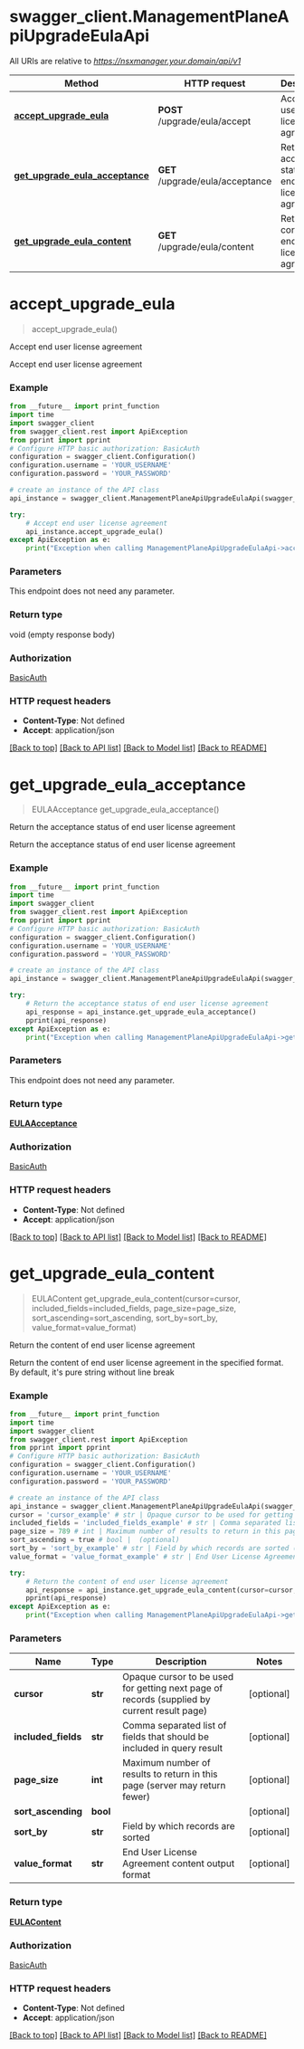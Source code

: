 # swagger_client.ManagementPlaneApiUpgradeEulaApi

All URIs are relative to *https://nsxmanager.your.domain/api/v1*

Method | HTTP request | Description
------------- | ------------- | -------------
[**accept_upgrade_eula**](ManagementPlaneApiUpgradeEulaApi.md#accept_upgrade_eula) | **POST** /upgrade/eula/accept | Accept end user license agreement 
[**get_upgrade_eula_acceptance**](ManagementPlaneApiUpgradeEulaApi.md#get_upgrade_eula_acceptance) | **GET** /upgrade/eula/acceptance | Return the acceptance status of end user license agreement 
[**get_upgrade_eula_content**](ManagementPlaneApiUpgradeEulaApi.md#get_upgrade_eula_content) | **GET** /upgrade/eula/content | Return the content of end user license agreement 

# **accept_upgrade_eula**
> accept_upgrade_eula()

Accept end user license agreement 

Accept end user license agreement 

### Example
```python
from __future__ import print_function
import time
import swagger_client
from swagger_client.rest import ApiException
from pprint import pprint
# Configure HTTP basic authorization: BasicAuth
configuration = swagger_client.Configuration()
configuration.username = 'YOUR_USERNAME'
configuration.password = 'YOUR_PASSWORD'

# create an instance of the API class
api_instance = swagger_client.ManagementPlaneApiUpgradeEulaApi(swagger_client.ApiClient(configuration))

try:
    # Accept end user license agreement 
    api_instance.accept_upgrade_eula()
except ApiException as e:
    print("Exception when calling ManagementPlaneApiUpgradeEulaApi->accept_upgrade_eula: %s\n" % e)
```

### Parameters
This endpoint does not need any parameter.

### Return type

void (empty response body)

### Authorization

[BasicAuth](../README.md#BasicAuth)

### HTTP request headers

 - **Content-Type**: Not defined
 - **Accept**: application/json

[[Back to top]](#) [[Back to API list]](../README.md#documentation-for-api-endpoints) [[Back to Model list]](../README.md#documentation-for-models) [[Back to README]](../README.md)

# **get_upgrade_eula_acceptance**
> EULAAcceptance get_upgrade_eula_acceptance()

Return the acceptance status of end user license agreement 

Return the acceptance status of end user license agreement 

### Example
```python
from __future__ import print_function
import time
import swagger_client
from swagger_client.rest import ApiException
from pprint import pprint
# Configure HTTP basic authorization: BasicAuth
configuration = swagger_client.Configuration()
configuration.username = 'YOUR_USERNAME'
configuration.password = 'YOUR_PASSWORD'

# create an instance of the API class
api_instance = swagger_client.ManagementPlaneApiUpgradeEulaApi(swagger_client.ApiClient(configuration))

try:
    # Return the acceptance status of end user license agreement 
    api_response = api_instance.get_upgrade_eula_acceptance()
    pprint(api_response)
except ApiException as e:
    print("Exception when calling ManagementPlaneApiUpgradeEulaApi->get_upgrade_eula_acceptance: %s\n" % e)
```

### Parameters
This endpoint does not need any parameter.

### Return type

[**EULAAcceptance**](EULAAcceptance.md)

### Authorization

[BasicAuth](../README.md#BasicAuth)

### HTTP request headers

 - **Content-Type**: Not defined
 - **Accept**: application/json

[[Back to top]](#) [[Back to API list]](../README.md#documentation-for-api-endpoints) [[Back to Model list]](../README.md#documentation-for-models) [[Back to README]](../README.md)

# **get_upgrade_eula_content**
> EULAContent get_upgrade_eula_content(cursor=cursor, included_fields=included_fields, page_size=page_size, sort_ascending=sort_ascending, sort_by=sort_by, value_format=value_format)

Return the content of end user license agreement 

Return the content of end user license agreement in the specified format. By default, it's pure string without line break 

### Example
```python
from __future__ import print_function
import time
import swagger_client
from swagger_client.rest import ApiException
from pprint import pprint
# Configure HTTP basic authorization: BasicAuth
configuration = swagger_client.Configuration()
configuration.username = 'YOUR_USERNAME'
configuration.password = 'YOUR_PASSWORD'

# create an instance of the API class
api_instance = swagger_client.ManagementPlaneApiUpgradeEulaApi(swagger_client.ApiClient(configuration))
cursor = 'cursor_example' # str | Opaque cursor to be used for getting next page of records (supplied by current result page) (optional)
included_fields = 'included_fields_example' # str | Comma separated list of fields that should be included in query result (optional)
page_size = 789 # int | Maximum number of results to return in this page (server may return fewer) (optional)
sort_ascending = true # bool |  (optional)
sort_by = 'sort_by_example' # str | Field by which records are sorted (optional)
value_format = 'value_format_example' # str | End User License Agreement content output format (optional)

try:
    # Return the content of end user license agreement 
    api_response = api_instance.get_upgrade_eula_content(cursor=cursor, included_fields=included_fields, page_size=page_size, sort_ascending=sort_ascending, sort_by=sort_by, value_format=value_format)
    pprint(api_response)
except ApiException as e:
    print("Exception when calling ManagementPlaneApiUpgradeEulaApi->get_upgrade_eula_content: %s\n" % e)
```

### Parameters

Name | Type | Description  | Notes
------------- | ------------- | ------------- | -------------
 **cursor** | **str**| Opaque cursor to be used for getting next page of records (supplied by current result page) | [optional] 
 **included_fields** | **str**| Comma separated list of fields that should be included in query result | [optional] 
 **page_size** | **int**| Maximum number of results to return in this page (server may return fewer) | [optional] 
 **sort_ascending** | **bool**|  | [optional] 
 **sort_by** | **str**| Field by which records are sorted | [optional] 
 **value_format** | **str**| End User License Agreement content output format | [optional] 

### Return type

[**EULAContent**](EULAContent.md)

### Authorization

[BasicAuth](../README.md#BasicAuth)

### HTTP request headers

 - **Content-Type**: Not defined
 - **Accept**: application/json

[[Back to top]](#) [[Back to API list]](../README.md#documentation-for-api-endpoints) [[Back to Model list]](../README.md#documentation-for-models) [[Back to README]](../README.md)


